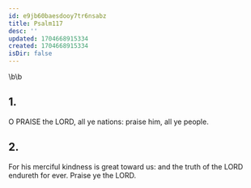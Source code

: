 ```yaml
---
id: e9jb60baesdooy7tr6nsabz
title: Psalm117
desc: ''
updated: 1704668915334
created: 1704668915334
isDir: false
---
```

\b\b
## 1.
O PRAISE the LORD, all ye nations: praise him, all ye people.
## 2.
For his merciful kindness is great toward us: and the truth of the LORD endureth for ever.  Praise ye the LORD.
